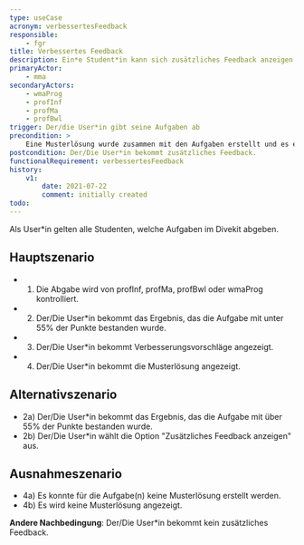 ```yaml
---
type: useCase
acronym: verbessertesFeedback
responsible: 
    - fgr
title: Verbessertes Feedback
description: Ein*e Student*in kann sich zusätzliches Feedback anzeigen lassen.
primaryActor: 
    - mma
secondaryActors:
    - wmaProg
    - profInf
    - profMa
    - profBwl
trigger: Der/die User*in gibt seine Aufgaben ab
precondition: > 
    Eine Musterlösung wurde zusammen mit den Aufgaben erstellt und es existiert für korrigierte Abgaben eine Option "Zusätzliches Feedback anzeigen".
postcondition: Der/Die User*in bekommt zusätzliches Feedback.
functionalRequirement: verbessertesFeedback
history:
    v1:
        date: 2021-07-22
        comment: initially created
todo: 
---
```


Als User*in gelten alle Studenten, welche Aufgaben im Divekit abgeben.

## Hauptszenario

* 1) Die Abgabe wird von profInf, profMa, profBwl oder wmaProg kontrolliert.
* 2) Der/Die User*in bekommt das Ergebnis, das die Aufgabe mit unter 55% der Punkte bestanden wurde.
* 3) Der/Die User*in bekommt Verbesserungsvorschläge angezeigt.
* 4) Der/Die User*in bekommt die Musterlösung angezeigt.

## Alternativszenario

* 2a) Der/Die User*in bekommt das Ergebnis, das die Aufgabe mit über 55% der Punkte bestanden wurde.
* 2b) Der/Die User*in wählt die Option "Zusätzliches Feedback anzeigen" aus.
## Ausnahmeszenario 

* 4a) Es konnte für die Aufgabe(n) keine Musterlösung erstellt werden.
* 4b) Es wird keine Musterlösung angezeigt.

**Andere Nachbedingung**: Der/Die User*in bekommt kein zusätzliches Feedback.


